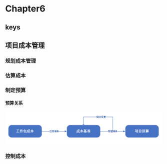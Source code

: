 <!--
 * @Author: your name
 * @Date: 2020-09-22 09:19:41
 * @LastEditTime: 2020-09-29 11:25:03
 * @LastEditors: Please set LastEditors
 * @Description: In User Settings Edit
 * @FilePath: \PMP\知识点\Chapter6\index.md
-->

# Chapter6

## keys

## 项目成本管理

### 规划成本管理

### 估算成本

### 制定预算

#### 预算关系

![预算](./预算关系.png)

### 控制成本
